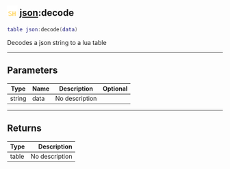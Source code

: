 ## <img src="../../.gitbook/assets/shared.png" width="24" height=24 /> [json](https://iaswiki.rawr.dev/readme/json):decode

```lua
table json:decode(data)
```

Decodes a json string to a lua table

------
## Parameters

| Type   | Name | Description | Optional |
| ------ | ---- | ----------- | -------: |
| string | data | No description |  |


------
## Returns

| Type   | Description |
| ------ | ----------: |
| table | No description |

